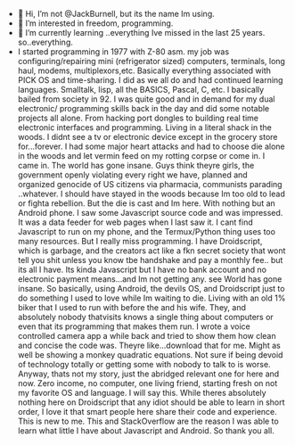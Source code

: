 - 👋 Hi, I’m not @JackBurnell, but its the name Im using.
- 👀 I’m interested in freedom, programming.
- 🌱 I’m currently learning ..everything Ive missed in the last 25 years. so..everything.
- I started programming in 1977 with Z-80 asm.
my job was configuring/repairing mini (refrigerator sized) computers,
terminals, long haul, modems, multiplexors,etc. Basically everything
associated with PICK OS and time-sharing. I did as
we all do and had continued learning languages. Smalltalk, lisp, all the BASICS, Pascal, C, etc.
I basically bailed from society in 92. I was quite good and in demand for my  dual electronic/ programming skills
back in the day and did some notable projects all alone. From
hacking port dongles to building real time electronic interfaces and programming.
Living in a literal
shack in the woods. I didnt see a tv or electronic
device except in the grocery store for...forever.
I had some major heart attacks and had
to choose die alone in the woods and let vermin
feed on my rotting corpse or come in. I came in.
The world has gone insane. Guys think theyre girls,
the government openly violating every right
we have, planned and organized genocide
of US citizens via pharmacia, communists parading
..whatever. I should have stayed in the
  woods because Im too old to lead or fighta rebellion.
  But the die is cast and Im here. With nothing but an Android phone.
  I saw some Javascript source code and was impressed.
  It was a data feeder for web pages when I last saw it.
  I cant find Javascript to run on my phone, and
  the Termux/Python thing uses too many resources. But I really miss programming.
  I have Droidscript, which is garbage, and the creators act
  like a fkn secret society that wont tell
  you shit unless you know tbe handshake and pay a monthly fee..
  but its all I have.
  Its kinda Javascript but I have no bank account and no electronic
  payment means...and Im not getting any. see World has gone insane.
  So basically, using Android, the devils OS, and Droidscript
  just to do something I used to love while
  Im waiting to die. Living with an old 1% biker that I  used to run with before the
  and his wife. They, and absolutely nobody thatvisits knows
  a single thing about computers or even
  that its programming that makes them run.  I wrote a voice controlled
  camera app a while back and tried to show them how clean and  concise
  the code was.  Theyre like...download that for me.
  Might as well be showing a monkey quadratic equations.
  Not sure if being devoid of technology totally
  or getting some with nobody to talk to is worse.
  Anyway, thats not my story, just the abridged relevant
  one for here and now. 
  Zero  income, no computer, one living friend, starting fresh on
  not my favorite OS and language.  I will say this.
  While theres absolutely nothing here on Droidscript that any
  idiot should be able to learn in short order, I love it that smart people
  here share their code and experience. This is new to me.
  This and StackOverflow are the reason I was
  able to learn what little I have about Javascript and Android.
  So thank you all.

